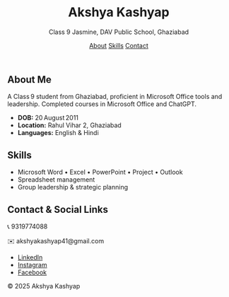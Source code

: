 <!DOCTYPE html>
<html lang="en">
<head>
  <meta charset="UTF-8" />
  <meta name="viewport" content="width=device-width, initial-scale=1.0" />
  <title>Akshya Kashyap – Portfolio</title>
  <link rel="stylesheet" href="styles.css" />
</head>
<body>
  <header>
    <h1>Akshya Kashyap</h1>
    <p>Class 9 Jasmine, DAV Public School, Ghaziabad</p>
    <nav>
      <a href="#about">About</a>
      <a href="#skills">Skills</a>
      <a href="#contact">Contact</a>
    </nav>
  </header>

  <section id="about">
    <h2>About Me</h2>
    <p>A Class 9 student from Ghaziabad, proficient in Microsoft Office tools and leadership. Completed courses in Microsoft Office and ChatGPT.</p>
    <ul>
      <li><strong>DOB:</strong> 20 August 2011</li>
      <li><strong>Location:</strong> Rahul Vihar 2, Ghaziabad</li>
      <li><strong>Languages:</strong> English & Hindi</li>
    </ul>
  </section>

  <section id="skills">
    <h2>Skills</h2>
    <ul>
      <li>Microsoft Word • Excel • PowerPoint • Project • Outlook</li>
      <li>Spreadsheet management</li>
      <li>Group leadership & strategic planning</li>
    </ul>
  </section>

  <section id="contact">
    <h2>Contact & Social Links</h2>
    <p>📞 9319774088</p>
    <p>✉️ akshyakashyap41@gmail.com</p>
    <ul class="social">
      <li><a href="https://www.linkedin.com/in/akshya-kashyap-s-o-jaggan-kashyap-60572a297" target="_blank">LinkedIn</a></li>
      <li><a href="https://www.instagram.com/_pirate_hunter__" target="_blank">Instagram</a></li>
      <li><a href="https://www.facebook.com/share/1CxiaCD7FR/" target="_blank">Facebook</a></li>
    </ul>
  </section>

  <footer>
    <p>&copy; 2025 Akshya Kashyap</p>
  </footer>
</body>
</html>
